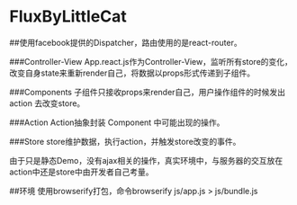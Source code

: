 # FluxByLittleCat

##使用facebook提供的Dispatcher，路由使用的是react-router。

###Controller-View
App.react.js作为Controller-View，监听所有store的变化，改变自身state来重新render自己，将数据以props形式传递到子组件。

###Components
子组件只接收props来render自己，用户操作组件的时候发出action 去改变store。

###Action
Action抽象封装 Component 中可能出现的操作。

###Store
store维护数据，执行action，并触发store改变的事件。

由于只是静态Demo，没有ajax相关的操作，真实环境中，与服务器的交互放在action中还是store中由开发者自己考量。

##环境
使用browserify打包，命令browserify js/app.js > js/bundle.js

